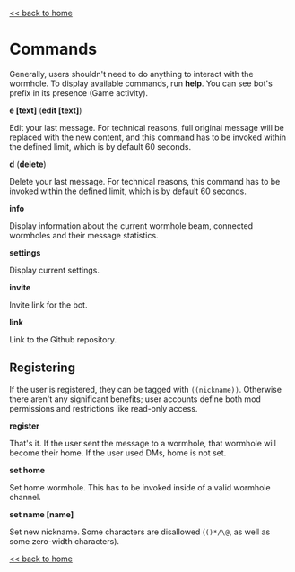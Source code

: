 [<< back to home](index.md)

# Commands

Generally, users shouldn't need to do anything to interact with the wormhole. To display available commands, run **help**. You can see bot's prefix in its presence (Game activity).

**e [text]** (**edit [text]**)

Edit your last message. For technical reasons, full original message will be replaced with the new content, and this command has to be invoked within the defined limit, which is by default 60 seconds.

**d** (**delete**)

Delete your last message. For technical reasons, this command has to be invoked within the defined limit, which is by default 60 seconds.

**info**

Display information about the current wormhole beam, connected wormholes and their message statistics.

**settings**

Display current settings.

**invite**

Invite link for the bot.

**link**

Link to the Github repository.

## Registering

If the user is registered, they can be tagged with `((nickname))`. Otherwise there aren't any significant benefits; user accounts define both mod permissions and restrictions like read-only access.

**register**

That's it. If the user sent the message to a wormhole, that wormhole will become their home. If the user used DMs, home is not set.

**set home**

Set home wormhole. This has to be invoked inside of a valid wormhole channel.

**set name [name]**

Set new nickname. Some characters are disallowed (`()*/\@`, as well as some zero-width characters).

[<< back to home](index.md)
